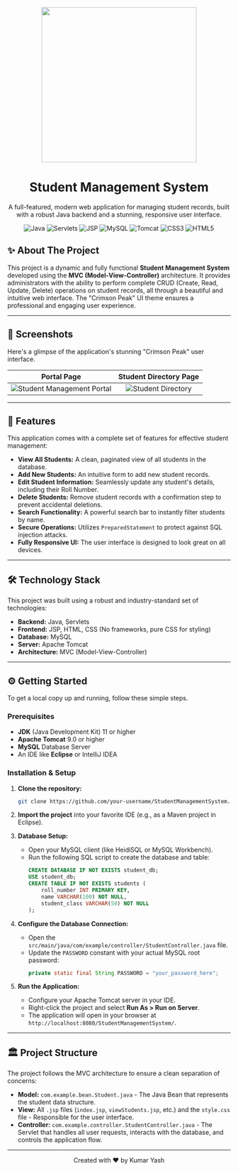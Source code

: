 <p align="center">
<!--   <img src="https://media.giphy.com/media/zhJ55MqoYiVzi/giphy.gif" width="200"> -->
  <img src="https://media.giphy.com/media/RbDKaczqWovIugyJmW/giphy.gif" width="350">
</p>

<h1 align="center">Student Management System</h1>

<p align="center">
  A full-featured, modern web application for managing student records, built with a robust Java backend and a stunning, responsive user interface.
</p>

<p align="center">
    <img src="https://img.shields.io/badge/Java-ED8B00?style=for-the-badge&logo=openjdk&logoColor=white" alt="Java">
    <img src="https://img.shields.io/badge/Servlets-D02324?style=for-the-badge&logo=apache&logoColor=white" alt="Servlets">
    <img src="https://img.shields.io/badge/JSP-1B75BB?style=for-the-badge&logo=oracle&logoColor=white" alt="JSP">
    <img src="https://img.shields.io/badge/MySQL-4479A1?style=for-the-badge&logo=mysql&logoColor=white" alt="MySQL">
    <img src="https://img.shields.io/badge/Apache_Tomcat-F8DC75?style=for-the-badge&logo=apache-tomcat&logoColor=black" alt="Tomcat">
    <img src="https://img.shields.io/badge/CSS3-1572B6?style=for-the-badge&logo=css3&logoColor=white" alt="CSS3">
    <img src="https://img.shields.io/badge/HTML5-E34F26?style=for-the-badge&logo=html5&logoColor=white" alt="HTML5">
</p>

## ✨ About The Project

This project is a dynamic and fully functional **Student Management System** developed using the **MVC (Model-View-Controller)** architecture. It provides administrators with the ability to perform complete CRUD (Create, Read, Update, Delete) operations on student records, all through a beautiful and intuitive web interface. The "Crimson Peak" UI theme ensures a professional and engaging user experience.

---

## 📸 Screenshots

Here's a glimpse of the application's stunning "Crimson Peak" user interface.

| Portal Page | Student Directory Page |
| :---: | :---: |
| ![Student Management Portal](https://github.com/user-attachments/assets/8a443e49-92ba-4aed-9a6c-645bb80709bb) | ![Student Directory](https://github.com/user-attachments/assets/305d4ab6-34e0-4acd-9ece-ceaaa956e0ef)
 

---


## 🚀 Features

This application comes with a complete set of features for effective student management:

*   **View All Students:** A clean, paginated view of all students in the database.
*   **Add New Students:** An intuitive form to add new student records.
*   **Edit Student Information:** Seamlessly update any student's details, including their Roll Number.
*   **Delete Students:** Remove student records with a confirmation step to prevent accidental deletions.
*   **Search Functionality:** A powerful search bar to instantly filter students by name.
*   **Secure Operations:** Utilizes `PreparedStatement` to protect against SQL injection attacks.
*   **Fully Responsive UI:** The user interface is designed to look great on all devices.

---

## 🛠️ Technology Stack

This project was built using a robust and industry-standard set of technologies:

*   **Backend:** Java, Servlets
*   **Frontend:** JSP, HTML, CSS (No frameworks, pure CSS for styling)
*   **Database:** MySQL
*   **Server:** Apache Tomcat
*   **Architecture:** MVC (Model-View-Controller)

---

## ⚙️ Getting Started

To get a local copy up and running, follow these simple steps.

### Prerequisites

*   **JDK** (Java Development Kit) 11 or higher
*   **Apache Tomcat** 9.0 or higher
*   **MySQL** Database Server
*   An IDE like **Eclipse** or IntelliJ IDEA

### Installation & Setup

1.  **Clone the repository:**
    ```sh
    git clone https://github.com/your-username/StudentManagementSystem.git
    ```

2.  **Import the project** into your favorite IDE (e.g., as a Maven project in Eclipse).

3.  **Database Setup:**
    *   Open your MySQL client (like HeidiSQL or MySQL Workbench).
    *   Run the following SQL script to create the database and table:
        ```sql
        CREATE DATABASE IF NOT EXISTS student_db;
        USE student_db;
        CREATE TABLE IF NOT EXISTS students (
            roll_number INT PRIMARY KEY,
            name VARCHAR(100) NOT NULL,
            student_class VARCHAR(50) NOT NULL
        );
        ```

4.  **Configure the Database Connection:**
    *   Open the `src/main/java/com/example/controller/StudentController.java` file.
    *   Update the `PASSWORD` constant with your actual MySQL root password:
        ```java
        private static final String PASSWORD = "your_password_here";
        ```

5.  **Run the Application:**
    *   Configure your Apache Tomcat server in your IDE.
    *   Right-click the project and select **Run As > Run on Server**.
    *   The application will open in your browser at `http://localhost:8080/StudentManagementSystem/`.

---

## 🏛️ Project Structure

The project follows the MVC architecture to ensure a clean separation of concerns:

*   **Model:** `com.example.bean.Student.java` - The Java Bean that represents the student data structure.
*   **View:** All `.jsp` files (`index.jsp`, `viewStudents.jsp`, etc.) and the `style.css` file - Responsible for the user interface.
*   **Controller:** `com.example.controller.StudentController.java` - The Servlet that handles all user requests, interacts with the database, and controls the application flow.

---

<p align="center">
  Created with ❤️ by Kumar Yash
</p>

